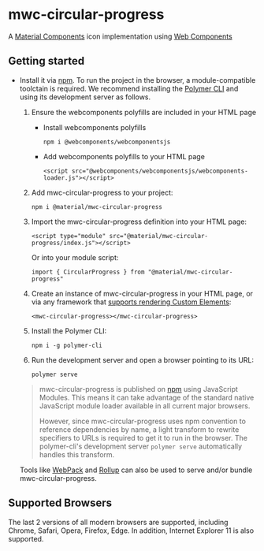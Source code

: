 # mwc-circular-progress
A [Material Components](https://material.io/components/) icon implementation using [Web Components](https://www.webcomponents.org/introduction)

## Getting started

* Install it via [npm](https://www.npmjs.com/). To run the project in the browser, a module-compatible toolctain is required. We recommend installing the [Polymer CLI](https://github.com/Polymer/polymer-cli) and using its development server as follows.

  1. Ensure the webcomponents polyfills are included in your HTML page

      - Install webcomponents polyfills

          ```npm i @webcomponents/webcomponentsjs```

      - Add webcomponents polyfills to your HTML page

          ```<script src="@webcomponents/webcomponentsjs/webcomponents-loader.js"></script>```

  1. Add mwc-circular-progress to your project:

      ```npm i @material/mwc-circular-progress```

  1. Import the mwc-circular-progress definition into your HTML page:

      ```<script type="module" src="@material/mwc-circular-progress/index.js"></script>```

      Or into your module script:

      ```import { CircularProgress } from "@material/mwc-circular-progress"```

  1. Create an instance of mwc-circular-progress in your HTML page, or via any framework that [supports rendering Custom Elements](https://custom-elements-everywhere.com/):

      ```<mwc-circular-progress></mwc-circular-progress>```

  1. Install the Polymer CLI:

      ```npm i -g polymer-cli```

  1. Run the development server and open a browser pointing to its URL:

      ```polymer serve```

  > mwc-circular-progress is published on [npm](https://www.npmjs.com/package/@material/mwc-circular-progress) using JavaScript Modules.
  This means it can take advantage of the standard native JavaScript module loader available in all current major browsers.
  >
  > However, since mwc-circular-progress uses npm convention to reference dependencies by name, a light transform to rewrite specifiers to URLs is required to get it to run in the browser. The polymer-cli's development server `polymer serve` automatically handles this transform.

  Tools like [WebPack](https://webpack.js.org/) and [Rollup](https://rollupjs.org/) can also be used to serve and/or bundle mwc-circular-progress.

## Supported Browsers

The last 2 versions of all modern browsers are supported, including
Chrome, Safari, Opera, Firefox, Edge. In addition, Internet Explorer 11 is also supported.
